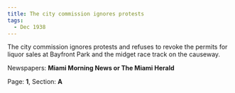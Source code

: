 ```yaml
---  
title: The city commission ignores protests  
tags:  
  - Dec 1938  
---  
```

  
The city commission ignores protests and refuses to revoke the permits for liquor sales at Bayfront Park and the midget race track on the causeway.  
  
Newspapers: **Miami Morning News or The Miami Herald**  
  
Page: **1**, Section: **A** 
